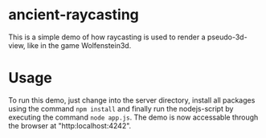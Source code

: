 # ancient-raycasting
This is a simple demo of how raycasting is used to render a pseudo-3d-view, like in the game Wolfenstein3d.

# Usage
To run this demo, just change into the server directory, install all packages using the command ```npm install``` and finally run the nodejs-script by executing the command ```node app.js```. The demo is now accessable through the browser at "http:localhost:4242".
